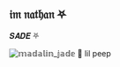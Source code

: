 ## 𝔦𝔪 𝔫𝔞𝔱𝔥𝔞𝔫 ⛧





𝑺𝑨𝑫𝑬 ⛧





![𝕞𝕒𝕕𝕒𝕝𝕚𝕟_𝕛𝕒𝕕𝕖 💖 lil peep](https://github.com/user-attachments/assets/afef7871-5a8f-4859-8d52-5733b8de04a8)

